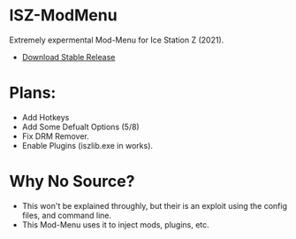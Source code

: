 # ISZ-ModMenu
Extremely expermental Mod-Menu for Ice Station Z (2021).

- [Download Stable Release](https://github.com/ISZ-Hacker-Organization/ISZ-ModMenu/releases/download/v1.6.0-alpha-1/ISZ-ModMenu.zip)


# Plans:
- Add Hotkeys
- Add Some Defualt Options (5/8)
- Fix DRM Remover.
- Enable Plugins (iszlib.exe in works).






# Why No Source?
- This won't be explained throughly, but their is an exploit using the config files, and command line.
- This Mod-Menu uses it to inject mods, plugins, etc.
